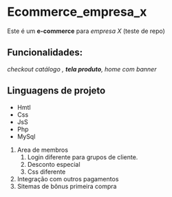 # Ecommerce_empresa_x

Este é um **e-commerce** para *empresa X* (teste de repo)

## Funcionalidades:

_checkout catálogo , **tela produto**, home com banner_

## Linguagens de projeto

* Hmtl
* Css
* JsS
* Php
* MySql

1. Area de membros
    1. Login diferente para grupos de cliente.
    2. Desconto especial
    3. Css diferente
2. Integração com outros pagamentos
3. Sitemas de bônus primeira compra






